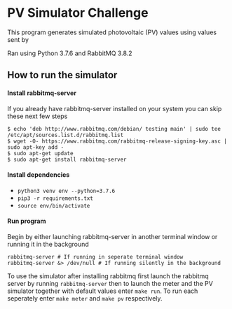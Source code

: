 # PV Simulator Challenge
This program generates simulated photovoltaic (PV) values using values sent by  


Ran using Python 3.7.6 and RabbitMQ 3.8.2

## How to run the simulator
#### Install rabbitmq-server
If you already have rabbitmq-server installed on your system you can skip these next few steps
```
$ echo 'deb http://www.rabbitmq.com/debian/ testing main' | sudo tee /etc/apt/sources.list.d/rabbitmq.list
$ wget -O- https://www.rabbitmq.com/rabbitmq-release-signing-key.asc | sudo apt-key add -
$ sudo apt-get update
$ sudo apt-get install rabbitmq-server
```
#### Install dependencies
- `python3 venv env --python=3.7.6`
- `pip3 -r requirements.txt`
- `source env/bin/activate`

#### Run program
Begin by either launching rabbitmq-server in another terminal window or running it in the background
```
rabbitmq-server # If running in seperate terminal window
rabbitmq-server &> /dev/null # If running silently in the background
```
To use the simulator after installing rabbitmq first launch the rabbitmq server by running `rabbitmq-server` then to launch the meter and the PV simulator together with default values enter `make run`. To run each seperately enter `make meter` and `make pv` respectively.